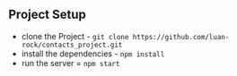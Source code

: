 ## Project Setup

* clone the Project - `git clone https://github.com/luan-rock/contacts_project.git`
* install the dependencies - `npm install`
* run the server = `npm start`
